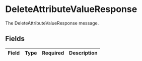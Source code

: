 # DeleteAttributeValueResponse

The DeleteAttributeValueResponse message.


## Fields

| Field       | Type        | Required    | Description |
| ----------- | ----------- | ----------- | ----------- |